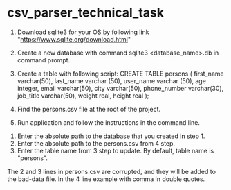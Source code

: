 # csv_parser_technical_task

1. Download sqlite3 for your OS by following link "https://www.sqlite.org/download.html"

2. Create a new database with command sqlite3 <database_name>.db in  command prompt.

3. Create a table with following script:
  CREATE TABLE persons (
    first_name varchar(50),
    last_name varchar (50),
    user_name varchar (50),
    age integer,
    email varchar(50),
    city varchar(50),
    phone_number varchar(30),
    job_title varchar(50),
    weight real,
    height real
    );

4. Find the persons.csv file at the root of the project.
    
5. Run application and follow the instructions in the command line.   
  1) Enter the absolute path to the database that you created in step 1.
  2) Enter the absolute path to the persons.csv from 4 step.
  3) Enter the table name from 3 step to update. By default, table name is "persons".
    
The 2 and 3 lines in persons.csv are corrupted, and they will be added to the bad-data file.
In the 4 line example with comma in double quotes.